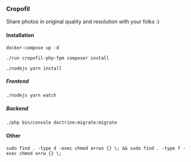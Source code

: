 ### Cropofil

Share photos in original quality and resolution with your folks :)


#### Installation

`docker-compose up -d`

`./run cropofil-php-fpm composer install`

`./nodejs yarn install`

##### Frontend

`./nodejs yarn watch`

##### Backend

`./php bin/console doctrine:migrate:migrate`

#### Other

`sudo find . -type d -exec chmod a+rwx {} \; && sudo find . -type f -exec chmod a+rw {} \;`

